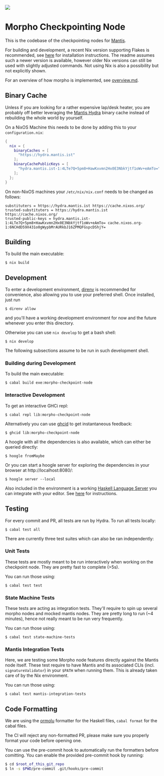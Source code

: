 [![](https://img.shields.io/endpoint?url=https%3A%2F%2Fhydra.mantis.ist%2Fjob%2Fecip-checkpointing%2Fmaster%2Fpackages.checks%2Fshield)](https://hydra.mantis.ist/job/ecip-checkpointing/master/packages.checks)

# Morpho Checkpointing Node

This is the codebase of the checkpointing nodes for [Mantis](https://mantisclient.io/).

For building and development, a recent Nix version supporting Flakes is recommended, see [here](https://nixos.wiki/wiki/Flakes#Installing_flakes) for installation instructions. The readme assumes such a newer version is available, however older Nix versions can still be used with slightly adjusted commands. Not using Nix is also a possibility but not explicitly shown.

For an overview of how morpho is implemented, see [overview.md](./overview.md).

## Binary Cache

Unless if you are looking for a rather expensive lap/desk heater, you are probably off better leveraging the [Mantis Hydra](https://hydra.mantis.ist/project/ecip-checkpointing) binary cache instead of rebuilding the whole world by yourself.

On a NixOS Machine this needs to be done by adding this to your `configuration.nix`:
```nix
{
  nix = {
    binaryCaches = [
      "https://hydra.mantis.ist"
    ];
    binaryCachePublicKeys = [
      "hydra.mantis.ist-1:4LTe7Q+5pm8+HawKxvmn2Hx0E3NbkYjtf1oWv+eAmTo="
    ];
  };
}
```

On non-NixOS machines your `/etc/nix/nix.conf` needs to be changed as follows:

```
substituters = https://hydra.mantis.ist https://cache.nixos.org/
trusted-substituters = https://hydra.mantis.ist https://cache.nixos.org/
trusted-public-keys = hydra.mantis.ist-1:4LTe7Q+5pm8+HawKxvmn2Hx0E3NbkYjtf1oWv+eAmTo= cache.nixos.org-1:6NCHdD59X431o0gWypbMrAURkbJ16ZPMQFGspcDShjY=
```

## Building

To build the main executable:
```
$ nix build
```

## Development

To enter a development environment, [direnv](https://github.com/direnv/direnv) is recommended for convenience, also allowing you to use your preferred shell. Once installed, just run
```
$ direnv allow
```

and you'll have a working development environment for now and the future whenever you enter this directory.

Otherwise you can use `nix develop` to get a bash shell:
```
$ nix develop
```

The following subsections assume to be run in such development shell.

### Building during Development

To build the main executable:
```
$ cabal build exe:morpho-checkpoint-node
```

### Interactive Development

To get an interactive GHCi repl:
```
$ cabal repl lib:morpho-checkpoint-node
```

Alternatively you can use [ghcid](https://github.com/ndmitchell/ghcid) to get instantaneous feedback:
```
$ ghcid lib:morpho-checkpoint-node
```

A hoogle with all the dependencies is also available, which can either be queried directly:
```
$ hoogle fromMaybe
```

Or you can start a hoogle server for exploring the dependencies in your browser at http://localhost:8080/:
```
$ hoogle server --local
```

Also included in the environment is a working [Haskell Language Server](https://github.com/haskell/haskell-language-server) you can integrate with your editor. See [here](https://github.com/haskell/haskell-language-server#configuring-your-editor) for instructions.

## Testing

For every commit and PR, all tests are run by Hydra. To run all tests locally:
```
$ cabal test all
```

There are currently three test suites which can also be ran independently:

### Unit Tests

These tests are mostly meant to be run interactively when working
on the checkpoint node. They are pretty fast to complete (>5s).

You can run those using:

```
$ cabal test test
```

### State Machine Tests
These tests are acting as integration tests. They'll require to
spin up several morpho nodes and mocked mantis nodes. They are
pretty long to run (~4 minutes), hence not really meant to be run
very frequently.

You can run those using:

```
$ cabal test state-machine-tests
```

### Mantis Integration Tests
Here, we are testing some Morpho node features directly against the
Mantis node itself. These test require to have Mantis and its
associated CLIs (incl. `signatureValidator`) in your `$PATH` when
running them. This is already taken care of by the Nix environment.

You can run those using:

```
$ cabal test mantis-integration-tests
```

## Code Formatting

We are using the [ormolu](https://github.com/tweag/ormolu) formatter for the Haskell files, `cabal format` for the cabal files.

The CI will reject any non-formatted PR, please make sure you properly
format your code before opening one.

You can use the pre-commit hook to automatically run the formatters
before comitting. You can enable the provided pre-commit hook by
running:

```sh
$ cd $root_of_this_git_repo
$ ln -s $PWD/pre-commit .git/hooks/pre-commit
```
